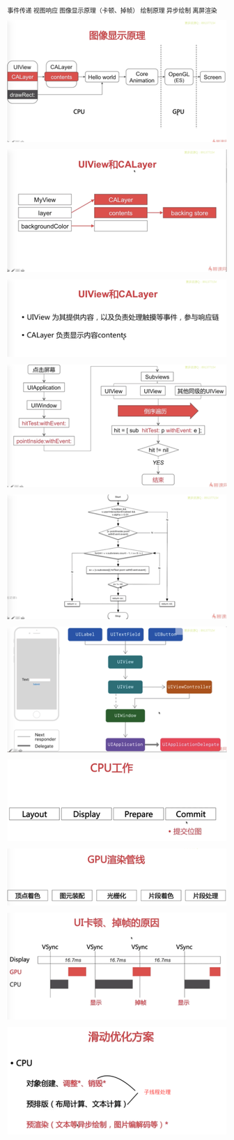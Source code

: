 事件传递 
视图响应 
图像显示原理（卡顿、掉帧） 
绘制原理 
异步绘制 
离屏渲染 
 
![img](https://raw.githubusercontent.com/mengzhihoing/ios_/master/ui/ui1.png)

![img](https://raw.githubusercontent.com/mengzhihoing/ios_/master/ui/ui2.png)

![img](https://raw.githubusercontent.com/mengzhihoing/ios_/master/ui/ui3.png)

![img](https://raw.githubusercontent.com/mengzhihoing/ios_/master/ui/ui4.png)

![img](https://raw.githubusercontent.com/mengzhihoing/ios_/master/ui/ui5.png)

![img](https://raw.githubusercontent.com/mengzhihoing/ios_/master/ui/ui6.png)

![img](https://raw.githubusercontent.com/mengzhihoing/ios_/master/ui/ui7.png)

![img](https://raw.githubusercontent.com/mengzhihoing/ios_/master/ui/ui8.png)

![img](https://raw.githubusercontent.com/mengzhihoing/ios_/master/ui/ui9.png)

![img](https://raw.githubusercontent.com/mengzhihoing/ios_/master/ui/ui10.png)
